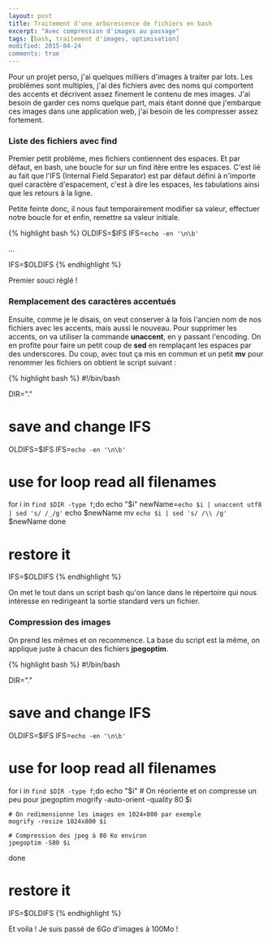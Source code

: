 ```yaml
---
layout: post
title: Traitement d'une arborescence de fichiers en bash
excerpt: "Avec compression d'images au passage"
tags: [bash, traitement d'images, optimisation]
modified: 2015-04-24
comments: true
---
```


Pour un projet perso, j'ai quelques milliers d'images à traiter par lots. Les problèmes sont multiples, j'ai des fichiers avec des noms qui comportent des accents et décrivent assez finement le contenu de mes images. J'ai besoin de garder ces noms quelque part, mais étant donné que j'embarque ces images dans une application web, j'ai besoin de les compresser assez fortement.

### Liste des fichiers avec find

Premier petit problème, mes fichiers contiennent des espaces. Et par défaut, en bash, une boucle for sur un find itère entre les espaces. C'est lié au fait que l'IFS (Internal Field Separator) est par défaut défini à n'importe quel caractère d'espacement, c'est à dire les espaces, les tabulations ainsi que les retours à la ligne.

Petite feinte donc, il nous faut temporairement modifier sa valeur, effectuer notre boucle for et enfin, remettre sa valeur initiale.

{% highlight bash %}
OLDIFS=$IFS
IFS=`echo -en '\n\b'`

...

IFS=$OLDIFS
{% endhighlight %}

Premier souci réglé !

### Remplacement des caractères accentués

Ensuite, comme je le disais, on veut conserver à la fois l'ancien nom de nos fichiers avec les accents, mais aussi le nouveau.
Pour supprimer les accents, on va utiliser la commande __unaccent__, en y passant l'encoding. On en profite pour faire un petit coup de __sed__ en remplaçant les espaces par des underscores. Du coup, avec tout ça mis en commun et un petit __mv__ pour renommer les fichiers on obtient le script suivant :

{% highlight bash %}
#!/bin/bash

DIR="."
 
# save and change IFS 
OLDIFS=$IFS
IFS=`echo -en '\n\b'`
 
# use for loop read all filenames
for i in `find $DIR -type f`;do
  echo "$i"
  newName=`echo $i | unaccent utf8 | sed 's/ /_/g'`
  echo $newName
  mv `echo $i | sed 's/ /\\ /g'` $newName
done

# restore it 
IFS=$OLDIFS
{% endhighlight %}

On met le tout dans un script bash qu'on lance dans le répertoire qui nous intéresse en redirigeant la sortie standard vers un fichier.

### Compression des images

On prend les mêmes et on recommence. La base du script est la même, on applique juste à chacun des fichiers __jpegoptim__.

{% highlight bash %}
#!/bin/bash

DIR="."
 
# save and change IFS 
OLDIFS=$IFS
IFS=`echo -en '\n\b'`
 
# use for loop read all filenames
for i in `find $DIR -type f`;do
  echo "$i"
	# On réoriente et on compresse un peu pour jpegoptim
	mogrify -auto-orient -quality 80 $i

	# On redimensionne les images en 1024×800 par exemple
	mogrify -resize 1024x800 $i

	# Compression des jpeg à 80 Ko environ
	jpegoptim -S80 $i
done

# restore it 
IFS=$OLDIFS
{% endhighlight %}

Et voila ! Je suis passé de 6Go d'images à 100Mo !